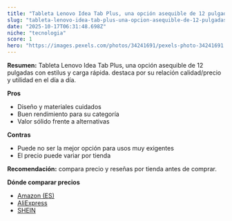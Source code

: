 ```yaml
---
title: "Tableta Lenovo Idea Tab Plus, una opción asequible de 12 pulgadas con estilus y carga rápida."
slug: "tableta-lenovo-idea-tab-plus-una-opcion-asequible-de-12-pulgadas-con-estilus-y-c"
date: "2025-10-17T06:31:48.698Z"
niche: "tecnologia"
score: 1
hero: "https://images.pexels.com/photos/34241691/pexels-photo-34241691.jpeg?auto=compress&cs=tinysrgb&fit=crop&h=627&w=1200&auto=compress&cs=tinysrgb&w=1200&h=675&fit=crop"
---
```


**Resumen:** Tableta Lenovo Idea Tab Plus, una opción asequible de 12 pulgadas con estilus y carga rápida. destaca por su relación calidad/precio y utilidad en el día a día.

**Pros**
- Diseño y materiales cuidados
- Buen rendimiento para su categoría
- Valor sólido frente a alternativas

**Contras**
- Puede no ser la mejor opción para usos muy exigentes
- El precio puede variar por tienda

**Recomendación:** compara precio y reseñas por tienda antes de comprar.

**Dónde comparar precios**
- [Amazon (ES)](https://www.amazon.es/s?k=Tableta%20Lenovo%20Idea%20Tab%20Plus%2C%20una%20opci%C3%B3n%20asequible%20de%2012%20pulgadas%20con%20estilus%20y%20carga%20r%C3%A1pida.&tag=teknovashop25-21)
- [AliExpress](https://www.aliexpress.com/wholesale?SearchText=Tableta%20Lenovo%20Idea%20Tab%20Plus%2C%20una%20opci%C3%B3n%20asequible%20de%2012%20pulgadas%20con%20estilus%20y%20carga%20r%C3%A1pida.)
- [SHEIN](https://www.shein.com/pdsearch/Tableta%20Lenovo%20Idea%20Tab%20Plus%2C%20una%20opci%C3%B3n%20asequible%20de%2012%20pulgadas%20con%20estilus%20y%20carga%20r%C3%A1pida.)